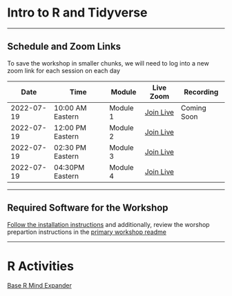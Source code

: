 # Intro to R and Tidyverse

---

## Schedule and Zoom Links

To save the workshop in smaller chunks, we will need to log into a new zoom link for each session on each day

| Date | Time | Module | Live Zoom | Recording |
| --- | --- | --- | --- | ---|
| 2022-07-19 | 10:00 AM Eastern | Module 1 | [Join Live](https://odu.zoom.us/j/92146606713?pwd=N25iOXRtQjlONERpRHA5OHBZREwrZz09) | Coming Soon |
| 2022-07-19 | 12:00 PM Eastern | Module 2 | [Join Live](https://odu.zoom.us/j/91445573684?pwd=eng5NWJ4Y1dERk5nb3BrMVg3YmxXUT09) |
| 2022-07-19 | 02:30 PM Eastern | Module 3 | [Join Live](https://nam12.safelinks.protection.outlook.com/?url=https%3A%2F%2Fodu.zoom.us%2Fj%2F97637883484%3Fpwd%3DcVZhN05VekRJTkF5YmltK0VZUWhhUT09&amp;data=05%7C01%7CChris.Bird%40tamucc.edu%7Ce88a09bcdcbc422fe00708da68c1823f%7C34cbfaf167a64781a9ca514eb2550b66%7C0%7C0%7C637937477572225867%7CUnknown%7CTWFpbGZsb3d8eyJWIjoiMC4wLjAwMDAiLCJQIjoiV2luMzIiLCJBTiI6Ik1haWwiLCJXVCI6Mn0%3D%7C3000%7C%7C%7C&amp;sdata=WYepLVyv6V9MOEbtf750ITuUZly8da4Opc69%2F6C4tCI%3D&amp;reserved=0) |
| 2022-07-19 | 04:30PM Eastern | Module 4 | [Join Live](https://nam12.safelinks.protection.outlook.com/?url=https%3A%2F%2Fodu.zoom.us%2Fj%2F92093089646%3Fpwd%3DN00zNUttWitLcll2NUdLc1cvMTcydz09&amp;data=05%7C01%7CChris.Bird%40tamucc.edu%7C4274d775530046a2dd0a08da68c1932c%7C34cbfaf167a64781a9ca514eb2550b66%7C0%7C0%7C637937477875200934%7CUnknown%7CTWFpbGZsb3d8eyJWIjoiMC4wLjAwMDAiLCJQIjoiV2luMzIiLCJBTiI6Ik1haWwiLCJXVCI6Mn0%3D%7C3000%7C%7C%7C&amp;sdata=YbjwVGQ7YR10TA9rqwbqreo9gKAeY0fwKyB303YEtGA%3D&amp;reserved=0) |


---

## Required Software for the Workshop

[Follow the installation instructions](../install_software.md) and additionally, review the worshop prepartion instructions in the [primary workshop readme](../README.md)

---

# R Activities 
[Base R Mind Expander](https://forms.gle/nE2CnAJj6rz8QVYo9)

